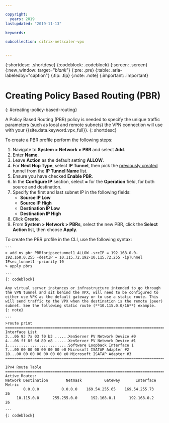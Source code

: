 ```yaml
---

copyright:
  years: 2019
lastupdated: "2019-11-13"

keywords:

subcollection: citrix-netscaler-vpx


---
```


{:shortdesc: .shortdesc}
{:codeblock: .codeblock}
{:screen: .screen}
{:new_window: target="_blank_"}
{:pre: .pre}
{:table: .aria-labeledby="caption"}
{:tip: .tip}
{:note: .note}
{:important: .important}

# Creating Policy Based Routing (PBR)
{: #creating-policy-based-routing}

A Policy Based Routing (PBR) policy is needed to specify the unique traffic parameters (such as local and remote subnets) the VPN connection will use with your {{site.data.keyword.vpx_full}}.
{: shortdesc}

To create a PBR profile perform the following steps:

1.	Navigate to **System > Network > PBR** and select **Add**.
2.	Enter **Name**.
3.	Leave **Action** as the default setting **ALLOW**.
4.	For **Next Hop Type**, select **IP Tunnel**, then pick the [previously created](/docs/citrix-netscaler-vpx?topic=citrix-netscaler-vpx-creating-ip-tunnel) tunnel from the **IP Tunnel Name** list.
5.	Ensure you have checked **Enable PBR**.
6.	In the **Configure IP** section, select **=** for the **Operation** field, for both source and destination.
7.	Specify the first and last subnet IP in the following fields:
    *	**Source IP Low**
    *	**Source IP High**
    *	**Destination IP Low**
    *	**Destination IP High**
8.	Click **Create**.
9.	From **System > Network > PBRs**, select the new PBR, click the **Select Action** list, then choose **Apply**.

To create the PBR profile in the CLI, use the following syntax:

    ```
    > add ns pbr PBRforipsectunnel1 ALLOW -srcIP = 192.168.0.0-192.168.0.255 -destIP = 10.115.72.192-10.115.72.255 -ipTunnel
    IPsec_tunnel1 -priority 10
    > apply pbrs

    ```
    {: codeblock}

    Any virtual server instances or infrastructure intended to go through the VPN tunnel and sit behind the VPX, will need to be configured to either use VPX as the default gateway or to use a static route. This will send traffic to the VPX when the destination is the remote (peer) subnet. See the following static route (**10.115.0.0/16**) example.
    {: note}

    ```
    >route print
    ===========================================================================
    Interface List
    3...06 93 7a 03 f0 b3 ......XenServer PV Network Device #0
    4...06 ff 8f 6d 89 e8 ......XenServer PV Network Device #1
    1...........................Software Loopback Interface 1
    7...00 00 00 00 00 00 00 e0 Microsoft ISATAP Adapter #2
    10...00 00 00 00 00 00 00 e0 Microsoft ISATAP Adapter #3
    ===========================================================================

    IPv4 Route Table
    ===========================================================================
    Active Routes:
    Network Destination        Netmask          Gateway       Interface  Metric
            0.0.0.0          0.0.0.0    169.54.255.65    169.54.255.73     26
         10.115.0.0      255.255.0.0      192.168.0.1      192.168.0.2     26

    ```
    {: codeblock}
